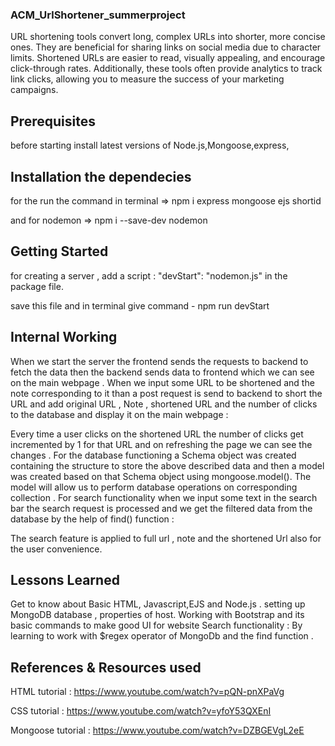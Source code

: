 ### ACM_UrlShortener_summerproject
URL shortening tools convert long, complex URLs into shorter, more concise ones. They are beneficial for sharing links on social media due to character limits. Shortened URLs are easier to read, visually appealing, and encourage click-through rates. Additionally, these tools often provide analytics to track link clicks, allowing you to measure the success of your marketing campaigns. 

## Prerequisites
before starting install latest versions of Node.js,Mongoose,express,

## Installation the dependecies

for the run the command in terminal => npm i express mongoose ejs shortid

and for nodemon  => npm i --save-dev nodemon

## Getting Started
for creating a server , add a script : "devStart": "nodemon.js" in the package file.

save this file and in terminal give command - npm run devStart

## Internal Working




When we start the server the frontend sends the requests to backend to fetch the data then the backend sends data to frontend which we can see on the main webpage . When we input some URL to be shortened and the note corresponding to it than a post request is send to backend to short the URL and add original URL , Note , shortened URL and the number of clicks to the database and display it on the main webpage :


Every time a user clicks on the shortened URL the number of clicks get incremented by 1 for that URL and on refreshing the page we can see the changes . For the database functioning a Schema object was created containing the structure to store the above described data and then a model was created based on that Schema object using mongoose.model(). The model will allow us to perform database operations on corresponding collection . For search functionality when we input some text in the search bar the search request is processed and we get the filtered data from the database by the help of find() function :


The search feature is applied to full url , note and the shortened Url also for the user convenience.

## Lessons Learned

Get to know about Basic HTML, Javascript,EJS and Node.js .
setting up MongoDB database , properties of host.
Working with Bootstrap and its basic commands to make good UI for website
Search functionality :
By learning to work with $regex operator of MongoDb and the find function .



## References & Resources used

HTML tutorial :
https://www.youtube.com/watch?v=pQN-pnXPaVg

CSS tutorial :
https://www.youtube.com/watch?v=yfoY53QXEnI


Mongoose tutorial :
https://www.youtube.com/watch?v=DZBGEVgL2eE
